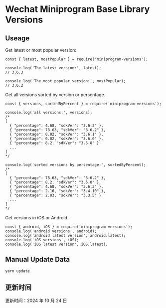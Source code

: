 
# Wechat Miniprogram Base Library Versions

## Useage

Get latest or most popular version:

```;
const { latest, mostPopular } = require('miniprogram-versions');

console.log('The latest version:', latest);
// 3.6.3

console.log('The most popular version:', mostPopular);
// 3.6.2

```

Get all versions sorted by version or persentage.

```
const { versions, sortedByPercent } = require('miniprogram-versions');

console.log('all versions:', versions);
/*
[
  { "percentage": 4.68, "sdkVer": "3.6.3" },
  { "percentage": 78.63, "sdkVer": "3.6.2" },
  { "percentage": 0.02, "sdkVer": "3.6.1" },
  { "percentage": 0.02, "sdkVer": "3.6.0" },
  { "percentage": 8.2, "sdkVer": "3.5.8" }
  ...
]
*/

console.log('sorted versions by persentage:', sortedByPercent);
/*
[
  { "percentage": 78.63, "sdkVer": "3.6.2" },
  { "percentage": 8.2, "sdkVer": "3.5.8" },
  { "percentage": 4.68, "sdkVer": "3.6.3" },
  { "percentage": 2.16, "sdkVer": "3.4.10" },
  { "percentage": 2.03, "sdkVer": "3.3.5" }
  ...
]
*/
```

Get versions in iOS or Android.

```
const { android, iOS } = require('miniprogram-versions');
console.log('android versions', android);
console.log('android latest version', android.latest);
console.log('iOS versions', iOS);
console.log('iOS latest version', iOS.latest);
```

## Manual Update Data

```
yarn update
```

## 更新时间

更新时间：2024 年 10 月 24 日
